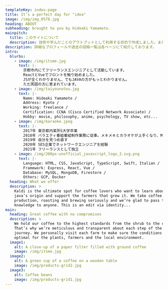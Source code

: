 ```yaml
---
templateKey: index-page
title: It’s a perfect day for "idea"
image: /img/img_0578.jpg
heading: ABOUT
subheading: brought to you by Hideaki Yamamoto.
mainpitch:
  title: このサイトについて
  description: 技術や学んだことのアウトプットとして利用する目的で作成しました。まだまだ未熟なため、ご指摘等ありましたらコンタクトページからご連絡をいただけますと幸いです。
description: 詳細なプロフィールや過去の投稿一覧は各ページにて紹介しております。
intro:
  blurbs:
    - image: /img/itsme.jpg
      text: |-
        京都市内にてフリーランスエンジニアとして活動しています。
        ReactとVueでフロントを触り始めました。 
        JSが全くわかりません、でもJAVAの方がもっとわかりません。 
        ただ周囲の方に恵まれています。
    - image: /img/taiyounotou.jpg
      text: |-
        Name: Hideaki Yamamoto /
        Address: Kyoto /
        Working: freelance /
        Certification: CCNA (Cisco Certified Network Associate) /
        Hobby: movie, philosophy, anime, psychology, TV show, etc...
    - image: /img/karaoke.jpeg
      text: |-
        2017年 東京都内某所S大学卒業
        2018年 バラエティ番組番組制作業務に従事。メキメキとカラオケが上手くなり、MISIAで95点を叩き出すまでに成長。
        2019年 自分を見つめ直す
        2020年 SES企業でネットワークエンジニアを経験
        2021年 フリーランスとして独立
    - image: /img/200px-unofficial_javascript_logo_2.svg.png
      text: |-
        Language: HTML, CSS, JavaScript, TypeScript, Swift, Italian /
        Framework: Express, React, Vue /
        Database: MySQL, MongoDB, Firestore /
        Others: GCP, Docker 
  heading: What we offer
  description: >
    Kaldi is the ultimate spot for coffee lovers who want to learn about their
    java’s origin and support the farmers that grew it. We take coffee
    production, roasting and brewing seriously and we’re glad to pass that
    knowledge to anyone. This is an edit via identity...
main:
  heading: Great coffee with no compromises
  description: >
    We hold our coffee to the highest standards from the shrub to the cup.
    That’s why we’re meticulous and transparent about each step of the coffee’s
    journey. We personally visit each farm to make sure the conditions are
    optimal for the plants, farmers and the local environment.
  image1:
    alt: A close-up of a paper filter filled with ground coffee
    image: /img/itsme.jpg
  image2:
    alt: A green cup of a coffee on a wooden table
    image: /img/products-grid2.jpg
  image3:
    alt: Coffee beans
    image: /img/products-grid1.jpg
---
```

